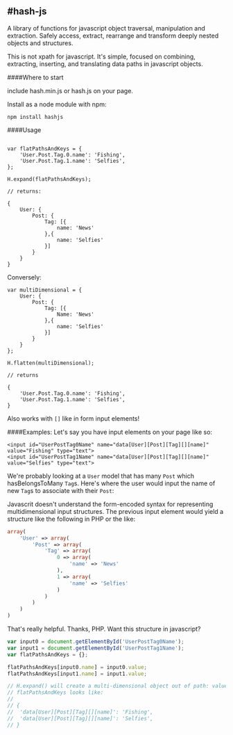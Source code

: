 #hash-js
-------

A library of functions for javascript object traversal, manipulation and extraction. Safely access, extract, rearrange and transform deeply nested objects and structures.

This is not xpath for javascript. It's simple, focused on combining, extracting, inserting, and translating data paths in javascript objects.

####Where to start

include hash.min.js or hash.js on your page.

Install as a node module with npm:

    npm install hashjs


####Usage
```

var flatPathsAndKeys = {
	'User.Post.Tag.0.name': 'Fishing',
	'User.Post.Tag.1.name': 'Selfies',
};

H.expand(flatPathsAndKeys);

// returns:

{
	User: {
		Post: {
			Tag: [{
				name: 'News'
			},{
				name: 'Selfies'
			}]
		}
	}
}
```

Conversely:

```
var multiDimensional = {
	User: {
		Post: {
			Tag: [{
				Name: 'News'
			},{
				name: 'Selfies'
			}]
		}
	}
};

H.flatten(multiDimensional);

// returns

{
	'User.Post.Tag.0.name': 'Fishing',
	'User.Post.Tag.1.name': 'Selfies',
}

```

Also works with `[]` like in form input elements!

####Examples:
Let's say you have input elements on your page like so:

    <input id="UserPostTag0Name" name="data[User][Post][Tag][][name]" value="Fishing" type="text">
    <input id="UserPostTag1Name" name="data[User][Post][Tag][][name]" value="Selfies" type="text">

We're probably looking at a `User` model that has many `Post` which hasBelongsToMany `Tag`s.
Here's where the user would input the name of new `Tag`s to associate with their `Post`:

Javascrit doesn't understand the form-encoded syntax for representing multidimensional input structures.
The previous input element would yield a structure like the following in PHP or the like:

```php
array(
	'User' => array(
		'Post' => array(
			'Tag' => array(
				0 => array(
					'name' => 'News'
				),
				1 => array(
					'name' => 'Selfies'
				)
			)
		)
	)
)
```
That's really helpful. Thanks, PHP.
Want this structure in javascript?

```javascript
var input0 = document.getElementById('UserPostTag0Name');
var input1 = document.getElementById('UserPostTag1Name');
var flatPathsAndKeys = {};

flatPathsAndKeys[input0.name] = input0.value;
flatPathsAndKeys[input1.name] = input1.value;

// H.expand() will create a multi-dimensional object out of path: value pairs.
// flatPathsAndKeys looks like:
//
// {
// 	'data[User][Post][Tag][][name]': 'Fishing',
// 	'data[User][Post][Tag][][name]': 'Selfies',
// }

```